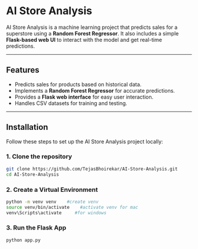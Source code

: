 # AI Store Analysis

AI Store Analysis is a machine learning project that predicts sales for a superstore using a **Random Forest Regressor**. It also includes a simple **Flask-based web UI** to interact with the model and get real-time predictions.  

---

## Features

- Predicts sales for products based on historical data.
- Implements a **Random Forest Regressor** for accurate predictions.
- Provides a **Flask web interface** for easy user interaction.
- Handles CSV datasets for training and testing.

---

## Installation

Follow these steps to set up the AI Store Analysis project locally:

### **1. Clone the repository**
```bash
git clone https://github.com/TejasBhoirekar/AI-Store-Analysis.git
cd AI-Store-Analysis
```

### **2. Create a Virtual Environment**
```bash
python -m venv venv    #create venv
source venv/bin/activate    #activate venv for mac
venv\Scripts\activate     #for windows
```

### **3. Run the Flask App**
```bash
python app.py
```
